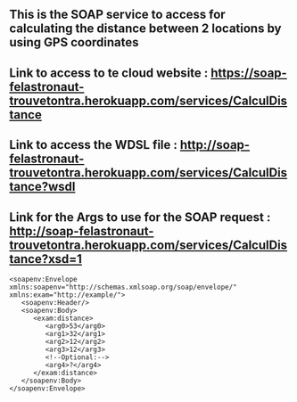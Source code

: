 ## This is the SOAP service to access for calculating the distance between 2 locations by using GPS coordinates

## Link to access to te cloud website : https://soap-felastronaut-trouvetontra.herokuapp.com/services/CalculDistance
## Link to access the WDSL file : http://soap-felastronaut-trouvetontra.herokuapp.com/services/CalculDistance?wsdl
## Link for the Args to use for the SOAP request : http://soap-felastronaut-trouvetontra.herokuapp.com/services/CalculDistance?xsd=1

```
<soapenv:Envelope xmlns:soapenv="http://schemas.xmlsoap.org/soap/envelope/" xmlns:exam="http://example/">
   <soapenv:Header/>
   <soapenv:Body>
      <exam:distance>
         <arg0>53</arg0>
         <arg1>32</arg1>
         <arg2>12</arg2>
         <arg3>12</arg3>
         <!--Optional:-->
         <arg4>?</arg4>
      </exam:distance>
   </soapenv:Body>
</soapenv:Envelope>
```
